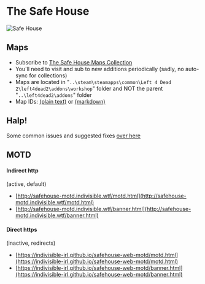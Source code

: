 # The Safe House

![Safe House](http://safehouse-motd.indivisible.wtf/img/banner_00.jpg)

## Maps

* Subscribe to [The Safe House Maps Collection](https://steamcommunity.com/sharedfiles/filedetails/?id=1924119212)
* You'll need to visit and sub to new additions periodically (sadly, no auto-sync for collections)
* Maps are located in "`..\steam\steamapps\common\Left 4 Dead 2\left4dead2\addons\workshop`" folder and NOT the parent "`..\left4dead2\addons`" folder
* Map IDs: [(plain text)](https://raw.githubusercontent.com/indivisible-irl/safehouse-web-motd/master/map-ids.txt) or [(markdown)](http://safehouse-motd.indivisible.wtf/map-ids)


## Halp!

Some common issues and suggested fixes [over here](http://safehouse-motd.indivisible.wtf/help)


## MOTD

#### Indirect http  
(active, default)

* [http://safehouse-motd.indivisible.wtf/motd.html](http://safehouse-motd.indivisible.wtf/motd.html)  
* [http://safehouse-motd.indivisible.wtf/banner.html](http://safehouse-motd.indivisible.wtf/banner.html)  


#### Direct https  
(inactive, redirects)

* [https://indivisible-irl.github.io/safehouse-web-motd/motd.html](https://indivisible-irl.github.io/safehouse-web-motd/motd.html)
* [https://indivisible-irl.github.io/safehouse-web-motd/banner.html](https://indivisible-irl.github.io/safehouse-web-motd/banner.html)

